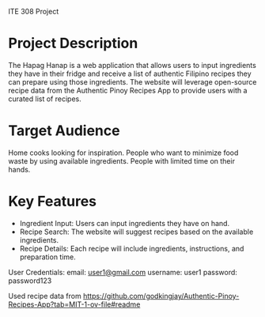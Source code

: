 ITE 308 Project

# Project Description
The Hapag Hanap is a web application that allows users to input ingredients they have in their fridge and receive a list of authentic Filipino recipes they can prepare using those ingredients. The website will leverage open-source recipe data from the Authentic Pinoy Recipes App to provide users with a curated list of recipes.

# Target Audience
Home cooks looking for inspiration.
People who want to minimize food waste by using available ingredients.
People with limited time on their hands.

# Key Features
- Ingredient Input: Users can input ingredients they have on hand.
- Recipe Search: The website will suggest recipes based on the available ingredients.
- Recipe Details: Each recipe will include ingredients, instructions, and preparation time.

User Credentials:
email: user1@gmail.com
username: user1
password: password123

Used recipe data from https://github.com/godkingjay/Authentic-Pinoy-Recipes-App?tab=MIT-1-ov-file#readme